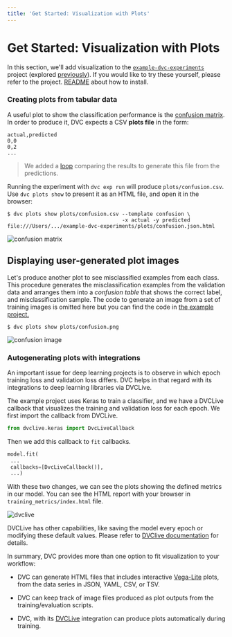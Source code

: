 ```yaml
---
title: 'Get Started: Visualization with Plots'
---
```


# Get Started: Visualization with Plots

In this section, we'll add visualization to the [`example-dvc-experiments`][ede]
project (explored [previously](/doc/start/experiments)). If you would like to
try these yourself, please refer to the project. [README] about how to install.

[ede]: https://github.com/iterative/example-dvc-experiments
[readme]:
  https://github.com/iterative/example-dvc-experiments/blob/main/README.md

### Creating plots from tabular data

A useful plot to show the classification performance is the [confusion matrix].
In order to produce it, DVC expects a CSV **plots file** in the form:

```csv
actual,predicted
0,0
0,2
...
```

> We added a [loop] comparing the results to generate this file from the
> predictions.

[loop]:
  https://github.com/iterative/example-dvc-experiments/blob/main/src/train.py#L123
[confusion matrix]: https://en.wikipedia.org/wiki/Confusion_matrix

Running the experiment with `dvc exp run` will produce
`plots/confusion.csv`. Use `dvc plots show` to present it as an HTML
file, and open it in the browser:

```dvc
$ dvc plots show plots/confusion.csv --template confusion \
                                     -x actual -y predicted
file:///Users/.../example-dvc-experiments/plots/confusion.json.html
```

![confusion matrix](/img/start_visualization_confusion1.png)

## Displaying user-generated plot images

Let's produce another plot to see misclassified examples from each class. This
procedure generates the misclassification examples from the validation data and
arranges them into a _confusion table_ that shows the correct label, and
misclassification sample. The code to generate an image from a set of training
images is omitted here but you can find the code in [the example
project.][misclassified-example-code]

[misclassified-example-code]:
  https://github.com/iterative/example-dvc-experiments/blob/48b1e5078c957f71674c00f416290eaa3b20b559/src/util.py#L49

```dvc
$ dvc plots show plots/confusion.png
```

![confusion image](/img/start_visualization_confusion2.png)

### Autogenerating plots with integrations

An important issue for deep learning projects is to observe in which epoch
training loss and validation loss differs. DVC helps in that regard with its
integrations to deep learning libraries via DVCLive.

The example project uses Keras to train a classifier, and we have a DVCLive
callback that visualizes the training and validation loss for each epoch. We
first import the callback from DVCLive.

```python
from dvclive.keras import DvcLiveCallback
```

Then we add this callback to `fit` callbacks.

```python
model.fit(
 ...
 callbacks=[DvcLiveCallback()],
 ...)
```

With these two changes, we can see the plots showing the defined metrics in our
model. You can see the HTML report with your browser in
`training_metrics/index.html` file.

![dvclive](/img/start_visualization_dvclive.png)

DVCLive has other capabilities, like saving the model every epoch or modifying
these default values. Please refer to [DVClive documentation] for details.

[dvclive documentation]: /doc/dvclive/dvclive-with-dvc

In summary, DVC provides more than one option to fit visualization to your
workflow:

- DVC can generate HTML files that includes interactive [Vega-Lite] plots, from
  the data series in JSON, YAML, CSV, or TSV.

- DVC can keep track of image files produced as plot outputs from the
  training/evaluation scripts.

- DVC, with its [DVCLive] integration can produce plots automatically during
  training.

[experiments]: /doc/start/experiments
[vega-lite]: https://vega.github.io/vega-lite/
[dvclive]: https://dvc.org/doc/dvclive
